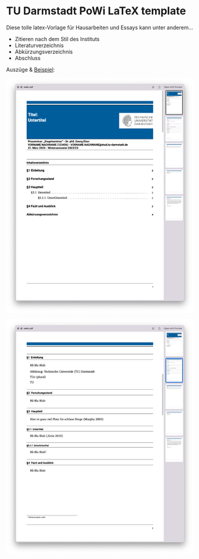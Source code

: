 # TU Darmstadt PoWi LaTeX template 

Diese tolle latex-Vorlage für Hausarbeiten und Essays kann unter anderem...
- Zitieren nach dem Stil des Instituts 
- Literaturverzeichnis
- Abkürzungsverzeichnis 
- Abschluss 

Auszüge & [Beispiel](RES/main.pdf): 

![Titelseite](RES/1.png)

![Inhalt](RES/2.png)